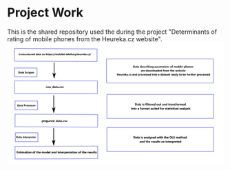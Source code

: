 # Project Work
This is the shared repository used the during the project "Determinants of rating of mobile phones from the Heureka.cz website".
![](https://github.com/honzaz1234/project/blob/main/scheme.jpg)
